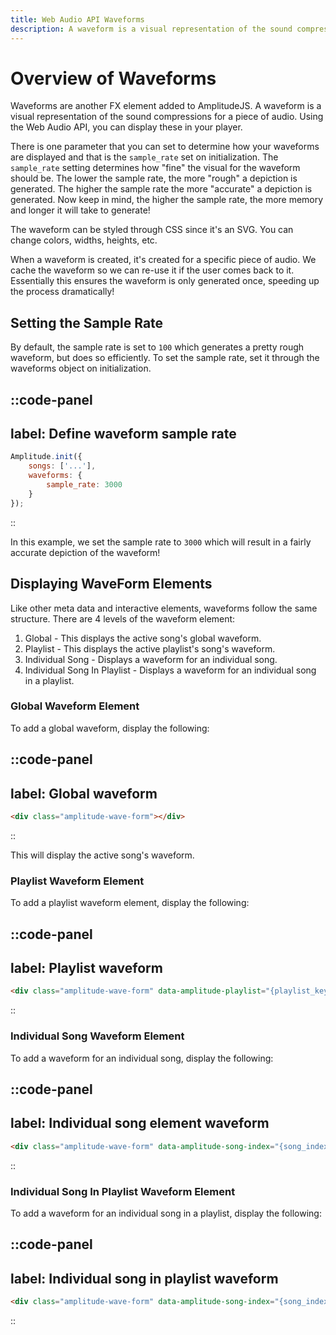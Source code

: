 ```yaml
---
title: Web Audio API Waveforms
description: A waveform is a visual representation of the sound compressions for a piece of audio.
---
```


# Overview of Waveforms

Waveforms are another FX element added to AmplitudeJS. A waveform is a visual representation of the sound compressions for a piece of audio. Using the Web Audio API, you can display these in your player.

There is one parameter that you can set to determine how your waveforms are displayed and that is the `sample_rate` set on initialization. The `sample_rate` setting determines how "fine" the visual for the waveform should be. The lower the sample rate, the more "rough" a depiction is generated. The higher the sample rate the more "accurate" a depiction is generated. Now keep in mind, the higher the sample rate, the more memory and longer it will take to generate!

The waveform can be styled through CSS since it's an SVG. You can change colors, widths, heights, etc.

When a waveform is created, it's created for a specific piece of audio. We cache the waveform so we can re-use it if the user comes back to it. Essentially this ensures the waveform is only generated once, speeding up the process dramatically!

## Setting the Sample Rate

By default, the sample rate is set to `100` which generates a pretty rough waveform, but does so efficiently. To set the sample rate, set it through the waveforms object on initialization.

::code-panel
---
label: Define waveform sample rate
---
```javascript
Amplitude.init({
    songs: ['...'],
    waveforms: {
        sample_rate: 3000
    }
});
```
::

In this example, we set the sample rate to `3000` which will result in a fairly accurate depiction of the waveform!

## Displaying WaveForm Elements

Like other meta data and interactive elements, waveforms follow the same structure. There are 4 levels of the waveform element:

1. Global - This displays the active song's global waveform.
2. Playlist - This displays the active playlist's song's waveform.
3. Individual Song - Displays a waveform for an individual song.
4. Individual Song In Playlist - Displays a waveform for an individual song in a playlist.

### Global Waveform Element

To add a global waveform, display the following:

::code-panel
---
label: Global waveform
---
```html
<div class="amplitude-wave-form"></div>
```
::

This will display the active song's waveform.

### Playlist Waveform Element

To add a playlist waveform element, display the following:

::code-panel
---
label: Playlist waveform
---
```html
<div class="amplitude-wave-form" data-amplitude-playlist="{playlist_key}"></div>
```
::

### Individual Song Waveform Element

To add a waveform for an individual song, display the following:

::code-panel
---
label: Individual song element waveform
---
```html
<div class="amplitude-wave-form" data-amplitude-song-index="{song_index}"></div>
```
::

### Individual Song In Playlist Waveform Element

To add a waveform for an individual song in a playlist, display the following:

::code-panel
---
label: Individual song in playlist waveform
---
```html
<div class="amplitude-wave-form" data-amplitude-song-index="{song_index}" data-amplitude-playlist="{playlist}"></div>
```
::
